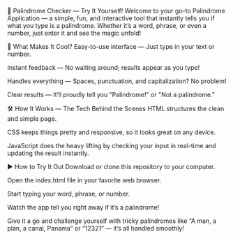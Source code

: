  🔁 Palindrome Checker — Try It Yourself!
Welcome to your go-to Palindrome Application — a simple, fun, and interactive tool that instantly tells you if what you type is a palindrome. Whether it’s a word, phrase, or even a number, just enter it and see the magic unfold!

🚀 What Makes It Cool?
Easy-to-use interface — Just type in your text or number.

Instant feedback — No waiting around; results appear as you type!

Handles everything — Spaces, punctuation, and capitalization? No problem!

Clear results — It’ll proudly tell you "Palindrome!" or "Not a palindrome."

🛠️ How It Works — The Tech Behind the Scenes
HTML structures the clean and simple page.

CSS keeps things pretty and responsive, so it looks great on any device.

JavaScript does the heavy lifting by checking your input in real-time and updating the result instantly.

▶️ How to Try It Out
Download or clone this repository to your computer.

Open the index.html file in your favorite web browser.

Start typing your word, phrase, or number.

Watch the app tell you right away if it’s a palindrome!

Give it a go and challenge yourself with tricky palindromes like “A man, a plan, a canal, Panama” or “12321” — it’s all handled smoothly!
